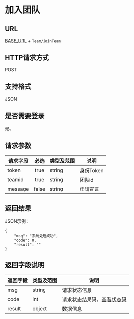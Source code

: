 # 加入团队

## URL
[BASE_URL](..) + `Team/JoinTeam`

## HTTP请求方式
POST

## 支持格式
JSON

## 是否需要登录
是。

## 请求参数
| 请求字段 | 必选 | 类型及范围 | 说明 |
| -------- | :--: | ---------- | ---- |
| token | true | string | 身份Token |
| teamid | true | string | 团队id |
| message | false | string | 申请宣言 |

## 返回结果
JSON示例：
```
{
    "msg": "系统处理成功",
    "code": 0,
    "result": ""
}
```

## 返回字段说明
| 返回字段 | 类型及范围 | 说明 |
| -------- | ---------- | ---- |
| msg | string | 请求状态信息 |
| code | int | 请求状态结果码，[查看状态码](../状态结果码/index.html) |
| result | object | 数据信息 |
